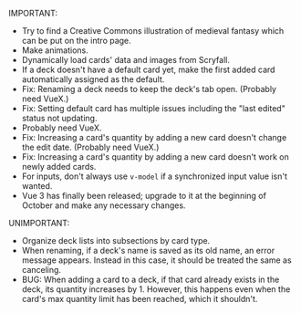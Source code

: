 IMPORTANT:

- Try to find a Creative Commons illustration of medieval fantasy which can be put on the intro page.
- Make animations.
- Dynamically load cards' data and images from Scryfall.
- If a deck doesn't have a default card yet, make the first added card automatically assigned as the default.
- Fix: Renaming a deck needs to keep the deck's tab open. (Probably need VueX.)
- Fix: Setting default card has multiple issues including the "last edited" status not updating.
- Probably need VueX.
- Fix: Increasing a card's quantity by adding a new card doesn't change the edit date. (Probably need VueX.)
- Fix: Increasing a card's quantity by adding a new card doesn't work on newly added cards.
- For inputs, don't always use `v-model` if a synchronized input value isn't wanted.
- Vue 3 has finally been released; upgrade to it at the beginning of October and make any necessary changes.


UNIMPORTANT:

- Organize deck lists into subsections by card type.
- When renaming, if a deck's name is saved as its old name, an error message appears. Instead in this case, it should be treated the same as canceling.
- BUG: When adding a card to a deck, if that card already exists in the deck, its quantity increases by 1. However, this happens even when the card's max quantity limit has been reached, which it shouldn't.